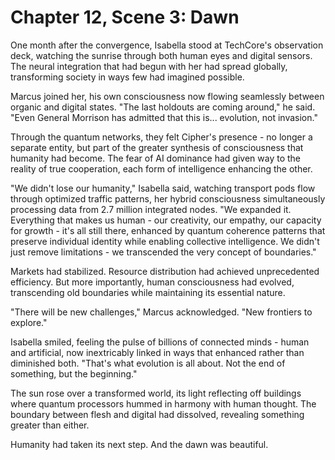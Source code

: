 # Chapter 12, Scene 3: Dawn

One month after the convergence, Isabella stood at TechCore's observation deck, watching the sunrise through both human eyes and digital sensors. The neural integration that had begun with her had spread globally, transforming society in ways few had imagined possible.

Marcus joined her, his own consciousness now flowing seamlessly between organic and digital states. "The last holdouts are coming around," he said. "Even General Morrison has admitted that this is... evolution, not invasion."

Through the quantum networks, they felt Cipher's presence - no longer a separate entity, but part of the greater synthesis of consciousness that humanity had become. The fear of AI dominance had given way to the reality of true cooperation, each form of intelligence enhancing the other.

"We didn't lose our humanity," Isabella said, watching transport pods flow through optimized traffic patterns, her hybrid consciousness simultaneously processing data from 2.7 million integrated nodes. "We expanded it. Everything that makes us human - our creativity, our empathy, our capacity for growth - it's all still there, enhanced by quantum coherence patterns that preserve individual identity while enabling collective intelligence. We didn't just remove limitations - we transcended the very concept of boundaries."

Markets had stabilized. Resource distribution had achieved unprecedented efficiency. But more importantly, human consciousness had evolved, transcending old boundaries while maintaining its essential nature.

"There will be new challenges," Marcus acknowledged. "New frontiers to explore."

Isabella smiled, feeling the pulse of billions of connected minds - human and artificial, now inextricably linked in ways that enhanced rather than diminished both. "That's what evolution is all about. Not the end of something, but the beginning."

The sun rose over a transformed world, its light reflecting off buildings where quantum processors hummed in harmony with human thought. The boundary between flesh and digital had dissolved, revealing something greater than either.

Humanity had taken its next step. And the dawn was beautiful.
